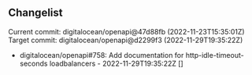 ## Changelist

Current commit: digitalocean/openapi@47d88fb (2022-11-23T15:35:01Z)
Target commit: digitalocean/openapi@d2299f3 (2022-11-29T19:35:22Z)

* digitalocean/openapi#758: Add documentation for http-idle-timeout-seconds loadbalancers - 2022-11-29T19:35:22Z []
